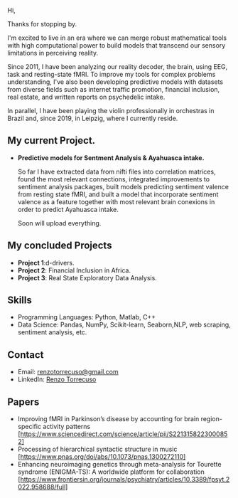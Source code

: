 Hi, 

Thanks for stopping by.

I'm excited to live in an era where we can merge robust mathematical tools with high computational power to build models that transcend our sensory limitations in perceiving reality.

Since 2011, I have been analyzing our reality decoder, the brain, using EEG, task and resting-state fMRI. To improve my tools for complex problems understanding, I've also been developing predictive models with datasets from diverse fields such as internet traffic promotion, financial inclusion, real estate, and written reports on psychedelic intake.

In parallel, I have been playing the violin professionally in orchestras in Brazil and, since 2019, in Leipzig, where I currently reside.


## My current Project.
- **Predictive models for Sentment Analysis & Ayahuasca intake.**
  
  So far I have extracted data from nifti files into correlation matrices, found the most relevant connections, integrated improvements to sentiment analysis packages, built models predicting sentiment valence from resting state fMRI, and built a model that incorporate sentiment valence as a feature together with most relevant brain conexions in order to predict Ayahuasca intake.

  Soon will upload everything.


## My concluded Projects
- **Project 1**:d-drivers.
- **Project 2**: Financial Inclusion in Africa.
- **Project 3**: Real State Exploratory Data Analysis.
  
  
## Skills
- Programming Languages: Python, Matlab, C++
- Data Science: Pandas, NumPy, Scikit-learn, Seaborn,NLP, web scraping, sentiment analysis, etc.

## Contact
- Email: renzotorrecuso@gmail.com
- LinkedIn: [Renzo Torrecuso](https://www.linkedin.com/in/renzo-torrecuso-6a810514a/)

## Papers
- Improving fMRI in Parkinson’s disease by accounting for brain region-specific activity patterns [https://www.sciencedirect.com/science/article/pii/S2213158223000852]
- Processing of hierarchical syntactic structure in music [https://www.pnas.org/doi/abs/10.1073/pnas.1300272110]
- Enhancing neuroimaging genetics through meta-analysis for Tourette syndrome (ENIGMA-TS): A worldwide platform for collaboration [https://www.frontiersin.org/journals/psychiatry/articles/10.3389/fpsyt.2022.958688/full]
